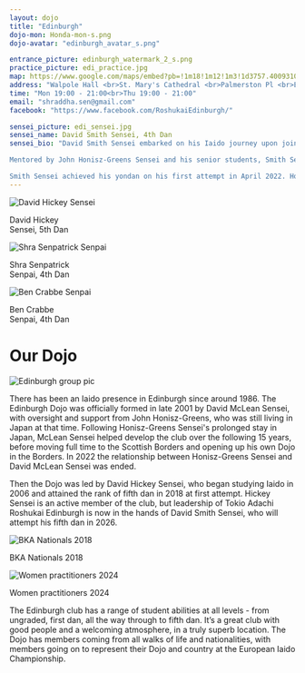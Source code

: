 ```yaml
---
layout: dojo
title: "Edinburgh"
dojo-mon: Honda-mon-s.png
dojo-avatar: "edinburgh_avatar_s.png"

entrance_picture: edinburgh_watermark_2_s.png
practice_picture: edi_practice.jpg
map: https://www.google.com/maps/embed?pb=!1m18!1m12!1m3!1d3757.400931039466!2d-3.2180878116971945!3d55.946530065473524!2m3!1f0!2f0!3f0!3m2!1i1024!2i768!4f13.1!3m3!1m2!1s0x4887c77dc45f0d63%3A0x21993f851ebcf4c4!2sTokyo%20Adachi%20Roshukai%20Edinburgh!5e0!3m2!1sen!2suk!4v1711563933633!5m2!1sen!2suk
address: "Walpole Hall <br>St. Mary's Cathedral <br>Palmerston Pl <br>Edinburgh, EH12 5AW"
time: "Mon 19:00 - 21:00<br>Thu 19:00 - 21:00"
email: "shraddha.sen@gmail.com"
facebook: "https://www.facebook.com/RoshukaiEdinburgh/"

sensei_picture: edi_sensei.jpg
sensei_name: David Smith Sensei, 4th Dan
sensei_bio: "David Smith Sensei embarked on his Iaido journey upon joining the Edinburgh Dojo in 2013. Initially driven by a childhood fascination with samurai movies, he soon discovered the depth and intricacy of this martial art, far beyond mere swordplay.<br><br>

Mentored by John Honisz-Greens Sensei and his senior students, Smith Sensei dedicated himself to rigorous training, participating in sessions and seminars both in the UK and internationally. His most enlightening experience to date was a two-week visit to Japan in November 2022, where he trained under the guidance of Honda Sensei at our patron Dojo.<br><br>

Smith Sensei achieved his yondan on his first attempt in April 2022. Holding a BKA Level 1 coaching certification, he subsequently assumed leadership of the Edinburgh Dojo."
---
```

<div class="grid-senpai">
  <div class="senpai-item">
    <img class="teacher-img" src="../assets/images/dojos/hickey-sensei.jpg" alt="David Hickey Sensei">
    <p>David Hickey<br>Sensei, 5th Dan</p>
  </div>
  <div class="senpai-item">
    <img class="teacher-img" src="../assets/images/dojos/shra-senpai.jpg" alt="Shra Senpatrick Senpai">
    <p>Shra Senpatrick<br>Senpai, 4th Dan</p>
  </div>
  <div class="senpai-item">
    <img class="teacher-img" src="../assets/images/dojos/Ben-Senpai.jpg" alt="Ben Crabbe Senpai">
    <p>Ben Crabbe<br>Senpai, 4th Dan</p>
  </div>
</div>

# Our Dojo
<div class="image-container single-image-container">
  <img src="../assets/images/dojos/edinburgh-group.jpg" alt="Edinburgh group pic">
</div>

There has been an Iaido presence in Edinburgh since around 1986. The Edinburgh Dojo was officially formed in late 2001 by David McLean Sensei, with oversight and support from John Honisz-Greens, who was still living in Japan at that time. Following Honisz-Greens Sensei's prolonged stay in Japan, McLean Sensei helped develop the club over the following 15 years, before moving full time to the Scottish Borders and opening up his own Dojo in the Borders. In 2022 the relationship between Honisz-Greens Sensei and David McLean Sensei was ended. 

Then the Dojo was led by David Hickey Sensei, who began studying Iaido in 2006 and attained the rank of fifth dan in 2018 at first attempt. Hickey Sensei is an active member of the club, but leadership of Tokio Adachi Roshukai Edinburgh is now in the hands of David Smith Sensei, who will attempt his fifth dan in 2026. 

<div class="image-container grid-image-container">
    <div class="image-with-caption-item">
        <img src="../assets/images/dojos/edinburgh-nats-2018.jpg" alt="BKA Nationals 2018">
        <p>BKA Nationals 2018</p>
    </div>
    <div class="image-with-caption-item">
        <img src="../assets/images/dojos/edi-group-photo-females-2024.jpg" alt="Women practitioners 2024">
        <p>Women practitioners 2024</p>
    </div>
</div>

The Edinburgh club has a range of student abilities at all levels - from ungraded, first dan, all the way through to fifth dan. It’s a great club with good people and a welcoming atmosphere, in a truly superb location. The Dojo has members coming from all walks of life and nationalities, with members going on to represent their Dojo and country at the European Iaido Championship.